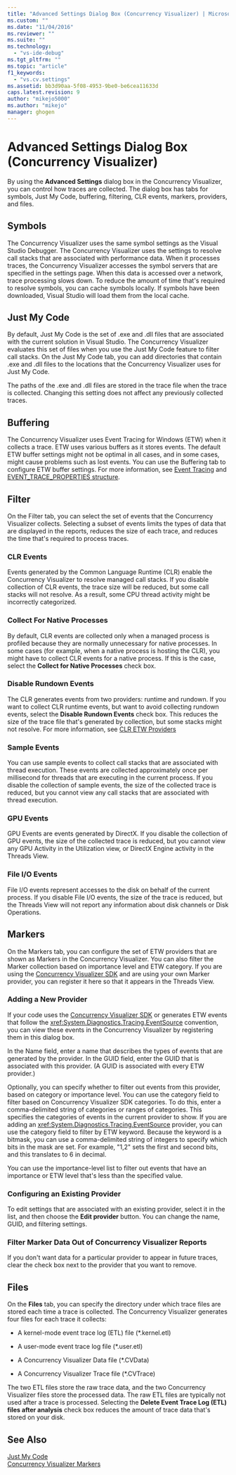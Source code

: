 ```yaml
---
title: "Advanced Settings Dialog Box (Concurrency Visualizer) | Microsoft Docs"
ms.custom: ""
ms.date: "11/04/2016"
ms.reviewer: ""
ms.suite: ""
ms.technology: 
  - "vs-ide-debug"
ms.tgt_pltfrm: ""
ms.topic: "article"
f1_keywords: 
  - "vs.cv.settings"
ms.assetid: bb3d90aa-5f08-4953-9be0-be6cea11633d
caps.latest.revision: 9
author: "mikejo5000"
ms.author: "mikejo"
manager: ghogen
---
```

# Advanced Settings Dialog Box (Concurrency Visualizer)
By using the **Advanced Settings** dialog box in the Concurrency Visualizer, you can control how traces are collected.  The dialog box has tabs for symbols, Just My Code, buffering, filtering, CLR events, markers, providers, and files.  
  
## Symbols  
 The Concurrency Visualizer uses the same symbol settings as the Visual Studio Debugger. The Concurrency Visualizer uses the settings to resolve call stacks that are associated with performance data.  When it processes traces, the Concurrency Visualizer accesses the symbol servers that are specified in the settings page.  When this data is accessed over a network, trace processing slows down.  To reduce the amount of time that's required to resolve symbols, you can cache symbols locally. If symbols have been downloaded, Visual Studio will load them from the local cache.  
  
## Just My Code  
 By default, Just My Code is the set of .exe and .dll files that are associated with the current solution in Visual Studio. The Concurrency Visualizer evaluates this set of files when you use the Just My Code feature to filter call stacks. On the Just My Code tab, you can add directories that contain .exe and .dll files to the locations that the Concurrency Visualizer uses for Just My Code.  
  
 The paths of the .exe and .dll files are stored in the trace file when the trace is collected.  Changing this setting does not affect any previously collected traces.  
  
## Buffering  
 The Concurrency Visualizer uses Event Tracing for Windows (ETW) when it collects a trace.  ETW uses various buffers as it stores events.  The default ETW buffer settings might not be optimal in all cases, and in some cases, might cause problems such as lost events.  You can use the Buffering tab to configure ETW buffer settings. For more information, see [Event Tracing](http://go.microsoft.com/fwlink/?LinkId=234579) and  [EVENT_TRACE_PROPERTIES structure](http://go.microsoft.com/fwlink/?LinkId=234580).  
  
## Filter  
 On the Filter tab, you can select the set of events that the Concurrency Visualizer collects. Selecting a subset of events limits the types of data that are displayed in the reports, reduces the size of each trace, and reduces the time that's required to process traces.  
  
### CLR Events  
 Events generated by the Common Language Runtime (CLR) enable the Concurrency Visualizer to resolve managed call stacks.  If you disable collection of CLR events, the trace size will be reduced, but some call stacks will not resolve.  As a result, some CPU thread activity might be incorrectly categorized.  
  
### Collect For Native Processes  
 By default, CLR events are collected only when a managed process is profiled because they are normally unnecessary for native processes.  In some cases (for example, when a native process is hosting the CLR), you might have to collect CLR events for a native process.  If this is the case, select the **Collect for Native Processes** check box.  
  
### Disable Rundown Events  
 The CLR generates events from two providers: runtime and rundown.  If you want to collect CLR runtime events, but want to avoid collecting rundown events, select the **Disable Rundown Events** check box.  This reduces the size of the trace file that's generated by collection, but some stacks might not resolve. For more information, see [CLR ETW Providers](/dotnet/framework/performance/clr-etw-providers)  
  
### Sample Events  
 You can use sample events to collect call stacks that are associated with thread execution. These events are collected approximately once per millisecond for threads that are executing in the current process. If you disable the collection of sample events, the size of the collected trace is reduced, but you cannot view any call stacks that are associated with thread execution.  
  
### GPU Events  
 GPU Events are events generated by DirectX. If you disable the collection of GPU events, the size of the collected trace is reduced, but you cannot view any GPU Activity in the Utilization view, or DirectX Engine activity in the Threads View.  
  
### File I/O Events  
 File I/O events represent accesses to the disk on behalf of the current process.  If you disable File I/O events, the size of the trace is reduced, but the Threads View will not report any information about disk channels or Disk Operations.  
  
## Markers  
 On the Markers tab, you can configure the set of ETW providers that are shown as Markers in the Concurrency Visualizer.  You can also filter the Marker collection based on importance level and ETW category.  If you are using the [Concurrency Visualizer SDK](../profiling/concurrency-visualizer-sdk.md) and are using your own Marker provider, you can register it here so that it appears in the Threads View.  
  
### Adding a New Provider  
 If your code uses the [Concurrency Visualizer SDK](../profiling/concurrency-visualizer-sdk.md) or generates ETW events that follow the <xref:System.Diagnostics.Tracing.EventSource> convention, you can view these events in the Concurrency Visualizer by registering them in this dialog box.  
  
 In the Name field, enter a name that describes the types of events that are generated by the provider.  In the GUID field, enter the GUID that is associated with this provider. (A GUID is associated with every ETW provider.)  
  
 Optionally, you can specify whether to filter out events from this provider, based on category or importance level.  You can use the category field to filter based on Concurrency Visualizer SDK categories.  To do this, enter a comma-delimited string of categories or ranges of categories.  This specifies the categories of events in the current provider to show.  If you are adding an <xref:System.Diagnostics.Tracing.EventSource> provider, you can use the category field to filter by ETW keyword.  Because the keyword is a bitmask, you can use a comma-delimited string of integers to specify which bits in the mask are set. For example, "1,2" sets the first and second bits, and this translates to 6 in decimal.  
  
 You can use the importance-level list to filter out events that have an importance or ETW level that's less than the specified value.  
  
### Configuring an Existing Provider  
 To edit settings that are associated with an existing provider, select it in the list, and then choose the **Edit provider** button.  You can change the name, GUID, and filtering settings.  
  
### Filter Marker Data Out of Concurrency Visualizer Reports  
 If you don't want data for a particular provider to appear in future traces, clear the check box next to the provider that you want to remove.  
  
## Files  
 On the **Files** tab, you can specify the directory under which trace files are stored each time a trace is collected.  The Concurrency Visualizer generates four files for each trace it collects:  
  
-   A kernel-mode event trace log (ETL) file (*.kernel.etl)  
  
-   A user-mode event trace log file (*.user.etl)  
  
-   A Concurrency Visualizer Data file (*.CVData)  
  
-   A Concurrency Visualizer Trace file (*.CVTrace)  
  
 The two ETL files store the raw trace data, and the two Concurrency Visualizer files store the processed data.  The raw ETL files are typically not used after a trace is processed.  Selecting the **Delete Event Trace Log (ETL) files after analysis** check box  reduces the amount of trace data that's stored on your disk.  
  
## See Also  
 [Just My Code](../profiling/just-my-code-threads-view.md)   
 [Concurrency Visualizer Markers](../profiling/concurrency-visualizer-markers.md)